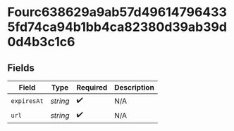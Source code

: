 # Fourc638629a9ab57d496147964335fd74ca94b1bb4ca82380d39ab39d0d4b3c1c6


## Fields

| Field              | Type               | Required           | Description        |
| ------------------ | ------------------ | ------------------ | ------------------ |
| `expiresAt`        | *string*           | :heavy_check_mark: | N/A                |
| `url`              | *string*           | :heavy_check_mark: | N/A                |